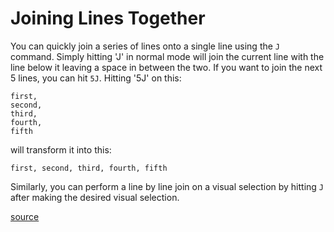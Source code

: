 # Joining Lines Together

You can quickly join a series of lines onto a single line using the `J`
command. Simply hitting 'J' in normal mode will join the current line with
the line below it leaving a space in between the two. If you want to join
the next 5 lines, you can hit `5J`. Hitting '5J' on this:

```
first,
second,
third,
fourth,
fifth
```

will transform it into this:

```
first, second, third, fourth, fifth
```

Similarly, you can perform a line by line join on a visual selection by
hitting `J` after making the desired visual selection.

[source](https://github.com/jbranchaud/til/blob/master/vim/joining-lines-together.md)
